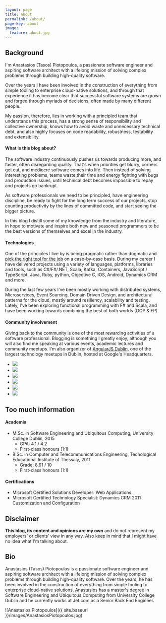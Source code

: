 ```yaml
---
layout: page
title: About
permalink: /about/
page-key: about
image:
  feature: about.jpg
---
```


## Background

I'm Anastasios (Tasos) Piotopoulos, a passionate software engineer and aspiring software architect with a lifelong mission of solving complex problems through building high-quality software.

Over the years I have been involved in the construction of everything from simple tooling to enterprise cloud-native solutions, and through that experience it has become clear that successful software systems are grown and forged through myriads of decisions, often made by many different people.

My passion, therefore, lies in working with a principled team that understands this process, has a strong sense of responsibility and collective ownership, knows how to avoid waste and unnecessary technical debt, and also highly focuses on code readability, robustness, testability and extensibility.

#### What is this blog about?

The software industry continuously pushes us towards producing more, and faster, often disregarding quality. That's when priorities get blurry, corners get cut, and mediocre software comes into life. Then instead of solving interesting problems, teams waste their time and energy fighting with bugs and production issues, until technical debt becomes impossible to repay and projects go bankrupt.

As software professionals we need to be principled, have engineering discipline, be ready to fight for the long term success of our projects, stop counting productivity by the lines of committed code, and start seeing the bigger picture.

In this blog I distill some of my knowledge from the industry and literature, in hope to motivate and inspire both new and seasoned programmers to be the best versions of themselves and excel in the industry.

#### Technologies

One of the principles I live by is being pragmatic rather than dogmatic and [pick the right tool for the job](http://c2.com/cgi/wiki?PickTheRightToolForTheJob) on a case-by-case basis. During my career I have delivered projects using a variety of languages, platforms, libraries and tools, such as C#/F#/.NET, Scala, Kafka, Containers, JavaScript / TypeScript, Java, Ruby, python, Objective C, iOS, Android, Dynamics CRM and more.

During the last few years I've been mostly working with distributed systems, Microservices, Event Sourcing, Domain Driven Design, and architectural patterns for the cloud, mostly around resiliency, scalability and testing. Lately, I've been exploring functional programming with F# and Scala, and have been working towards combining the best of both worlds (OOP & FP).

#### Community involvement

Giving back to the community is one of the most rewarding activities of a software professional. Blogging is something I greatly enjoy, although you will also find me speaking at various events, academic lectures and community meetups. I'm also organizer of [AngularJS Dublin](https://www.meetup.com/AngularJSDublin/), one of the largest technology meetups in Dublin, hosted at Google's Headquarters.

<ul class="list-inline gallery">
	<li>
		<a href="{{ site.baseurl }}/images/DSCN6650.jpg" class="image-popup mfp-with-zoom" title="At the Global Azure Bootcamp as a guest speaker, Athens 2014">
			<img src="{{ site.baseurl }}/images/DSCN6650-150x150.jpg" />
		</a>
	</li>
	<li>
		<a href="{{ site.baseurl }}/images/10461621_10204160249869197_1374694601253781239_n.jpg" class="image-popup mfp-with-zoom" title="At the Patterns and Practices for the Cloud Event as a guest speaker, Athens 2014">
			<img src="{{ site.baseurl }}/images/10461621_10204160249869197_1374694601253781239_n_150x150.png" />
		</a>
	</li>
	<li>
		<a href="{{ site.baseurl }}/images/10359500_10205500520815133_6051871685517638110_n.jpg" class="image-popup mfp-with-zoom" title="At UCD's Enterprise, Innovation and Entrepreneurship course, presenting The Lean Startup by Eric Ries, Dublin 2015">
			<img src="{{ site.baseurl }}/images/10359500_10205500520815133_6051871685517638110_n_150x150.png" />
		</a>
	</li>
	<li>
		<a href="{{ site.baseurl }}/images/ucd_graduation.jpg" class="image-popup mfp-with-zoom" title="At the M.Sc. graduation ceremony, UCD, Dublin 2015">
			<img src="{{ site.baseurl }}/images/ucd_graduation_150.jpg" />
		</a>
	</li>
	<li>
		<a href="{{ site.baseurl }}/images/nci3.jpg" class="image-popup mfp-with-zoom" title="At the National College of Ireland as a guest speaker, Dublin 2015">
			<img src="{{ site.baseurl }}/images/nci3_150.jpg" />
		</a>
	</li>
	<li>
		<a href="{{ site.baseurl }}/images/angularjs_keynote.jpg" class="image-popup mfp-with-zoom" title="Delivering the AngularJS Dublin keynote, Google, Dublin 2016">
			<img src="{{ site.baseurl }}/images/angularjs_keynote_150x150.jpg" />
		</a>
	</li>
</ul>

## Too much information

#### Academia

- M.Sc. in Software Engineering and Ubiquitous Computing, University College Dublin, 2015
	- GPA: 4.1 / 4.2
	- First-class honours (1:1)
- B.Sc. in Computer and Telecommunications Engineering, Techological Educational Institute of Thessaly, 2011
	- Grade: 8.91 / 10
	- First-class honours (1:1)

#### Certifications

- Microsoft Certified Solutions Developer: Web Applications
- Microsoft Certified Technology Specialist: Dynamics CRM 2011 Customization and Configuration

## Disclaimer

**This blog, its content and opinions are my own** and do not represent my employers' or clients' view in any way. Also keep in mind that I might have no idea what I'm talking about.

## Bio

Anastasios (Tasos) Piotopoulos is a passionate software engineer and aspiring software architect with a lifelong mission of solving complex problems through building high-quality software. Over the years, he has been involved in the construction of everything from simple tooling to enterprise cloud-native solutions. Anastasios has a master's degree in Software Engineering and Ubiquitous Computing from University College Dublin and he currently works at Jet.com as a Senior Back End Engineer.

![Anastasios Piotopoulos]({{ site.baseurl }}/images/AnastasiosPiotopoulos.jpg)
